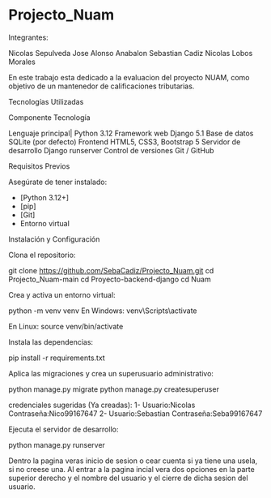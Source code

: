 # Projecto_Nuam

Integrantes:

Nicolas Sepulveda
Jose Alonso Anabalon
Sebastian Cadiz
Nicolas Lobos Morales

En este trabajo esta dedicado a la evaluacion del proyecto NUAM, como objetivo de un mantenedor de calificaciones tributarias.

Tecnologías Utilizadas

Componente Tecnología 

Lenguaje principal| Python 3.12 
Framework web Django 5.1 
Base de datos SQLite (por defecto) 
Frontend HTML5, CSS3, Bootstrap 5 
Servidor de desarrollo Django runserver 
Control de versiones Git / GitHub 



 Requisitos Previos

Asegúrate de tener instalado:

- [Python 3.12+]
- [pip]
- [Git]
- Entorno virtual


Instalación y Configuración

Clona el repositorio:

git clone https://github.com/SebaCadiz/Projecto_Nuam.git
cd Projecto_Nuam-main
  cd Proyecto-backend-django
    cd Nuam

Crea y activa un entorno virtual:

python -m venv venv
En Windows:
venv\Scripts\activate

En Linux:
source venv/bin/activate

Instala las dependencias:

pip install -r requirements.txt

Aplica las migraciones y crea un superusuario administrativo:

python manage.py migrate
python manage.py createsuperuser

credenciales sugeridas (Ya creadas):
1-
Usuario:Nicolas
Contraseña:Nico99167647
2-
Usuario:Sebastian
Contraseña:Seba99167647

Ejecuta el servidor de desarrollo:

python manage.py runserver

Dentro la pagina veras inicio de sesion o cear cuenta si ya tiene una usela, si no creese una. 
Al entrar a la pagina incial vera dos opciones en la parte superior derecho y el nombre del usuario y el cierre de dicha sesion del usuario. 







